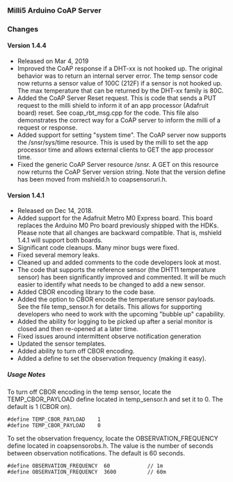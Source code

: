 
### Milli5 Arduino CoAP Server

### Changes

#### Version 1.4.4
- Released on Mar 4, 2019
- Improved the CoAP response if a DHT-xx is not hooked up. The original behavior was to return an internal server error.
The temp sensor code now returns a sensor value of 100C (212F) if a sensor is not hooked up.
The max temperature that can be returned by the DHT-xx family is 80C.
- Added the CoAP Server Reset request.
This is code that sends a PUT request to the milli shield to inform it of an app processor (Adafruit board) reset.
See coap_rbt_msg.cpp for the code.
This file also demonstrates the correct way for a CoAP server to inform the milli of a request or response.
- Added support for setting "system time". The CoAP server now supports the /snsr/sys/time resource.
This is used by the milli to set the app processor time and allows external clients to GET the app processor time.
- Fixed the generic CoAP Server resource /snsr. A GET on this resource now returns the CoAP Server version string.
Note that the version define has been moved from mshield.h to coapsensoruri.h.


#### Version 1.4.1
- Released on Dec 14, 2018.
- Added support for the Adafruit Metro M0 Express board.
This board replaces the Arduino M0 Pro board previously shipped with the HDKs.
Please note that all changes are backward compatible.
That is, mshield 1.4.1 will support both boards.
- Significant code cleanups. Many minor bugs were fixed.
- Fixed several memory leaks.
- Cleaned up and added comments to the code developers look at most.
- The code that supports the reference sensor (the DHT11 temperature sensor) has been significantly improved and commented.
It will be much easier to identify what needs to be changed to add a new sensor.
- Added CBOR encoding library to the code base.
- Added the option to CBOR encode the temperature sensor payloads. See the file temp_sensor.h for details.
This allows for supporting developers who need to work with the upcoming "bubble up" capability.
- Added the ability for logging to be picked up after a serial monitor is closed and then re-opened at a later time.
- Fixed issues around intermittent observe notification generation
- Updated the sensor templates.
- Added ability to turn off CBOR encoding.
- Added a define to set the observation frequency (making it easy).

##### Usage Notes
To turn off CBOR encoding in the temp sensor, locate the TEMP_CBOR_PAYLOAD define located in temp_sensor.h and set it to 0. The default is 1 (CBOR on).
 
```
#define TEMP_CBOR_PAYLOAD    1
#define TEMP_CBOR_PAYLOAD    0
```
 
To set the observation frequency, locate the OBSERVATION_FREQUENCY define located in coapsensorobs.h.
The value is the number of seconds between observation notifications. The default is 60 seconds.
 
```
#define OBSERVATION_FREQUENCY  60            // 1m
#define OBSERVATION_FREQUENCY  3600          // 60m
```
